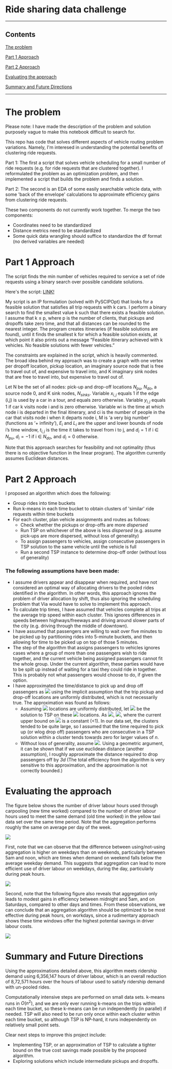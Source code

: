 # Ride sharing data challenge

---
## Contents

[The problem](#problem)

[Part 1 Approach](#1approach)

[Part 2 Approach](#2approach)

[Evaluating the approach](#exa)

[Summary and Future Directions](#future)


---





# <a name="problem">The problem</a>

Please note: I have made the description of the problem and solution purposely vague to make this notebook difficult to search for.

This repo has code that solves different aspects of vehicle routing problem variations. Namely, I'm interesed in understanding the potential benefits of clustering ride requests.

Part 1:
The first a script that solves vehicle scheduling for a small number of ride requests (e.g. for ride requests that are clustered together). I reformulated the problem as an optimization problem, and then implemented a script that builds the problem and finds a solution.

Part 2:
The second is an EDA of some easily searchable vehicle data, with some 'back of the envelope' calculations to approximate efficiency gains from clustering ride requests. 

These two components do not currently work together.
To merge the two components:
- Coordinates need to be standardized
- Distance metrics need to be standardized
- Some quick data wrangling should suffice to standardize the df format (no derived variables are needed)


# <a name="1approach">Part 1 Approach</a>

The script finds the min number of vehicles required to service a set of ride requests using a binary search over possible candidate solutions. 

Here's the script: [LINK!](https://github.com/iurrutia/legendary-bassoon/blob/master/local_routing/local_routing.py)


My script is an IP formulation (solved with PySCIPOpt) that looks for a feasible solution that satisfies all trip requests with k cars. I perform a binary search to find the smallest value k such that there exists a feasible solution. I assume that k ≤ p, where p is the number of clients, that pickups and dropoffs take zero time, and that all distances can be rounded to the nearest integer. The program creates itineraries (if feasible solutions are found), until it finds the smallest k for which a feasible solution exists, at which point it also prints out a message “Feasible itinerary achieved with k vehicles. No feasible solutions with fewer vehicles.” 

The constraints are explained in the script, which is heavily commented. The broad idea behind my approach was to create a graph with one vertex per dropoff location, pickup location, an imaginary source node that is free to travel out of, and expensive to travel into, and K imaginary sink nodes that are free to travel into, but expensive to travel out of.

Let N be the set of all nodes: pick-up and drop-off locations $N_{pu}$, $N_{do}$, a source node 0, and K sink nodes, $N_{sinks}$. Variable $x_{i,j}$ equals 1 if the edge (i,j) is used by a car in a tour, and equals zero otherwise. Variable $y_{i,j}$ equals 1 if car k visits node i and is zero otherwise. Variable wi is the time at which node i is departed in the final itinerary, and ci is the number of people in the car that visits node i when it departs node i, M
is ‘a very big number’ (functions as ‘+ infinity’), $E_i$ and $L_i$ are the upper and lower bounds of node i’s time window, $t_{i,j}$ is the time it takes to travel from i to j, and $d_i =1$ if i ∈ $N_{pu}$, $d_i =−1$ if i ∈ $N_{do}$, and $d_i =0$ otherwise. 


Note that this approach searches for feasibility and not optimality (thus there is no objective function in the linear program). The algorithm currently assumes Euclidean distances. 





# <a name="2approach">Part 2 Approach</a>

I proposed an algorithm which does the following:

- Group rides into time buckets
- Run k-means in each time bucket to obtain clusters of 'similar' ride requests within time buckets
- For each cluster, plan vehicle assignments and routes as follows:
    - Check whether the pickups or drop-offs are more *dispersed* 
    - Run TSP on whichever of the above is less *dispersed* (e.g. assume pick-ups are more dispersed, without loss of generality)
    - To assign passengers to vehicles, assign consecutive passengers in TSP solution to the same vehicle until the vehicle is full
    - Run a second TSP instance to determine drop-off order (without loss of generality)
    
    
### The following assumptions have been made:

- I assume drivers appear and disappear when required, and have not considered an optimal way of allocating drivers to the pooled rides identified in the algorithm. In other words, this approach ignores the problem of driver allocation by shift, thus also ignoring the scheduling problem that Via would have to solve to implement this approach.
- To calculate trip times, I have assumed that vehicles complete all trips at the average trip speed within each cluster. This ignores differences in speeds between highways/freeways and driving around slower parts of the city (e.g. driving through the middle of downtown).
- I have assumed that passengers are willing to wait over five minutes to be picked up by partitioning rides into 5-minute buckets, and then allowing for time to be picked up on top of those 5 minutes.
- The step of the algorithm that assigns passengers to vehicles ignores cases where a group of more than one passengers wish to ride together, and the current vehicle being assigned passengers cannot fit the whole group. Under the current algorithm, these parties would have to be spilt up instead of waiting for a taxi they could ride in together. This is probably not what passengers would choose to do, if given the option.
- I have approximated the time/distance to pick up and drop off passengers as <img src="https://render.githubusercontent.com/render/math?math=3d"> using the implicit assumption that the trip pickup and drop-off locations are uniformly distributed, which is not necessarily true. The approximation was found as follows:
    - Assuming <img src="https://render.githubusercontent.com/render/math?math=n"> locations are uniformly distributed, let <img src="https://render.githubusercontent.com/render/math?math=L_n^{*}">  be the solution to TSP on these <img src="https://render.githubusercontent.com/render/math?math=n"> locations. As <img src="https://render.githubusercontent.com/render/math?math=n \to \infty">, <img src="https://render.githubusercontent.com/render/math?math=L_n^{*}/\sqrt{n} \to \beta">, where the current upper bound on <img src="https://render.githubusercontent.com/render/math?math=\beta"> is a constant (<1). In our data set, the clusters tended to be quite large, so I assumed that the time required to pick up (or wlog drop off) passengers who are consecutive in a TSP solution within a cluster tends towards zero for larger values of *n*.
    - Without loss of generality, assume <img src="https://render.githubusercontent.com/render/math?math=d = d_{pu}">. Using a geometric argument, it can be shown that if we use euclidean distance (another assumption), I roughly approximate the distance required to drop passengers off by *3d* (The total efficiency from the algorithm is very sensitive to this approximation, and the approximation is not correctly bounded.)


# <a name="exa">Evaluating the approach</a>

The figure below shows the number of driver labour hours used through carpooling (new time worked) compared to the number of driver labour hours used to meet the same demand (old time worked) in the yellow taxi data set over the same time period. Note that the aggregation performs roughly the same on average per day of the week.


![](images/saved_day.jpg)


First, note that we can observe that the difference between using/not-using aggregation is higher on weekdays than on weekends, particularly between 5am and noon, which are times when demand on weekend falls below the average weekday demand. This suggests that aggregation can lead to more efficient use of driver labour on weekdays, during the day, particularly during peak hours. 

![](images/pickups_hr.jpg)

Second, note that the following figure also reveals that  aggregation only leads to modest gains in efficiency between midnight and 5am, and on Saturdays, compared to other days and times. From these observations, we can conclude that an aggregation algorithm should be optimized to be most effective during peak hours, on workdays, since a rudimentary approach shows these time windows offer the highest potential savings in driver labour costs.

![](images/day_hrSdiff.jpg)


# <a name="future">Summary and Future Directions</a>

Using the approximations detailed above, this algorithm meets ridership demand using 6,356,147 hours of driver labour, which is an overall reduction of 8,72,571 hours over the hours of labour used to satisfy ridership demand with un-pooled rides.

Computationally intensive steps are performed on small data sets. k-means runs in $O(n^2)$, and we are only ever running k-means on the trips within each time bucket, so these k-means can be run independently (in parallel) if needed. TSP will also need to be run only once within each cluster within each time bucket, so although TSP is NP-hard, it runs independently on relatively small point sets. 

Clear next steps to improve this project include:
- Implementing TSP, or an approximation of TSP to calculate a tighter bound on the true cost savings made possible by the proposed algorithm.
- Exploring solutions which include intermediate pickups and dropoffs.
